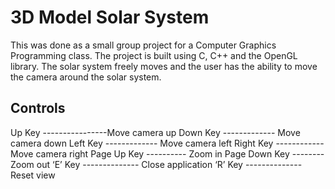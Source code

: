 # 3D Model Solar System

This was done as a small group project for a Computer Graphics Programming class. The project is built using C, C++ and the OpenGL library.
The solar system freely moves and the user has the ability to move the camera around the solar system.

## Controls
Up Key ----------------Move camera up
Down Key ------------- Move camera down
Left Key ------------- Move camera left
Right Key ------------ Move camera right
Page Up Key ---------- Zoom in
Page Down Key -------- Zoom out
‘E’ Key -------------- Close application
‘R’ Key -------------- Reset view
